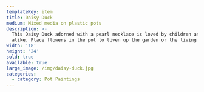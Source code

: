 ```yaml
---
templateKey: item
title: Daisy Duck
medium: Mixed media on plastic pots
description: >-
  This Daisy Duck adorned with a pearl necklace is loved by children and adults
  alike. Place flowers in the pot to liven up the garden or the living room.
width: '18'
height: '24'
sold: true
available: true
large_image: /img/daisy-duck.jpg
categories:
  - category: Pot Paintings
---
```


